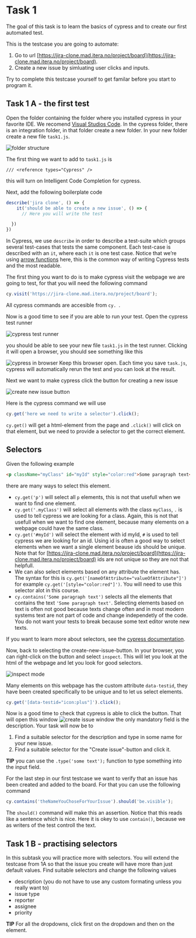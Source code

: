# Task 1

The goal of this task is to learn the basics of cypress and to create our first automated test. 

This is the testcase you are going to automate: 
1. Go to url [https://jira-clone.mad.itera.no/project/board](https://jira-clone.mad.itera.no/project/board).
2. Create a new issue by simluating user clicks and inputs. 

Try to complete this testcase yourself to get familar before you start to program it. 

## Task 1 A - the first test

Open the folder containing the folder where you installed cypress in your favorite IDE. We recomend [Visual Studios Code](https://code.visualstudio.com/Download). In the cypress folder, there is an integration folder, in that folder create a new folder. In your new folder create a new file `task1.js`.

![folder structure](https://i.imgur.com/CegodAy.png)

The first thing we want to add to `task1.js` is
```
/// <reference types="Cypress" />
```
this will turn on Intelligent Code Completion for cypress.

Next, add the following boilerplate code 
```javascript
describe('jira clone', () => {
    it('should be able to create a new issue', () => {
      // Here you will write the test

  })
})
```

In Cypress, we use `describe` in order to describe a test-suite which groups several test-cases that tests the same component. Each test-case is described with an `it`, where each `it` is one test case. Notice that we’re using [arrow functions](https://developer.mozilla.org/en-US/docs/Web/JavaScript/Reference/Functions/Arrow_functions) here, this is the common way of writing Cypress tests and the most readable.  

The first thing you want to do is to make cypress visit the webpage we are going to test, for that you will need the following command
```javascript
cy.visit('https://jira-clone.mad.itera.no/project/board');
```
All cypress commands are accesible from `cy. `. 

Now is a good time to see if you are able to run your test. Open the cypress test runner 

![cypress test runner](https://i.imgur.com/yDl6qEo.png)

you should be able to see your new file `task1.js` in the test runner. Clicking it will open a browser, you should see something like this

![cypress in browser](https://i.imgur.com/opktO9q.png)
Keep this browser open. Each time you save `task.js`, cypress will automatically rerun the test and you can look at the result.

Next we want to make cypress click the button for creating a new issue

![create new issue button](https://i.imgur.com/5EzzLBA.png)

Here is the cypress command we will use
```javascript
cy.get('here we need to write a selector').click();
```
`cy.get()` will get a html-element from the page and `.click()` will click on that element, but we need to provide a selector to get the correct element. 

## Selectors
Given the following example
```html
<p className="myClass" id="myId" style="color:red">Some paragraph text</p>
```
there are many ways to select this element.
- `cy.get('p')` will select all `p` elements, this is not that usefull when we want to find one element. 
- `cy.get('.myClass')` will select all elements with the class `myClass`, `.` is used to tell cypress we are looking for a class. Again, this is not that usefull when we want to find one element, because many elements on a webpage could have the same class. 
- `cy.get('#myId')` will select the element with id myId, `#` is used to tell cypress we are looking for an id. Using id is often a good way to select elements when we want a single element beause ids should be unique. Note that for [https://jira-clone.mad.itera.no/project/board](https://jira-clone.mad.itera.no/project/board) ids are not unique so they are not that helpfull. 
- We can also select elements based on any attribute the element has. The syntax for this is `cy.get('[nameOfAttribute="valueOfAttribute"]')` for example `cy.get('[style="color:red"]')`. You will need to use this selector alot in this course. 
- `cy.contains('Some paragraph text')` selects all the elements that contains the text `'Some paragraph text'`. Selecting elements based on text is often not good because texts change often and in most modern systems text are not part of code and change independetly of the code. You do not want your tests to break because some text editor wrote new texts. 

If you want to learn more about selectors, see the [cypress documentation](https://docs.cypress.io/api/commands/get.html#Arguments).

Now, back to selecting the create-new-issue-button. In your browser, you can right-click on the button and select `inspect`. This will let you look at the html of the webpage and let you look for good selectors. 

![inspect mode](https://i.imgur.com/IXpGWSS.png)

Many elements on this webpage has the custom attribute `data-testid`, they have been created specifically to be unique and to let us select elements. 
```javascript
cy.get('[data-testid="icon:plus"]').click();
```

Now is a good time to check that cypress is able to click the button. That will open this window
![create issue window](https://i.imgur.com/KmWDY8O.png)
the only mandatory field is the description. Your task will now be to 
1. Find a suitable selector for the description and type in some name for your new issue.
2. Find a suitable selector for the "Create issue"-button and click it. 

**TIP** you can use the `.type('some text');` function to type something into the input field. 

For the last step in our first testcase we want to verify that an issue has been created and added to the board. For that you can use the following command
```javascript
cy.contains('theNameYouChoseForYourIssue').should('be.visible');
```
The `should()` command will make this an assertion. Notice that this reads like a sentence which is nice. Here it is okey to use `contain()`, because we as writers of the test controll the text.

## Task 1 B - practising selectors
In this subtask you will practice more with selectors. You will extend the testcase from 1A so that the issue you create will have more than just default values. Find suitable selectors and change the following values
- description (you do not have to use any custom formating unless you really want to)
- issue type 
- reporter
- assignee
- priority

**TIP** For all the dropdowns, click first on the dropdown and then on the element. 